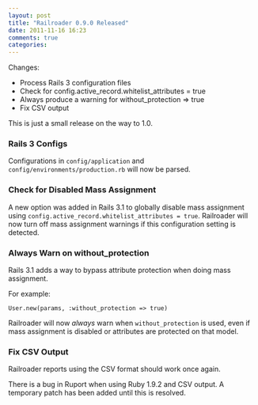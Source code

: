 ```yaml
---
layout: post
title: "Railroader 0.9.0 Released"
date: 2011-11-16 16:23
comments: true
categories: 
---
```


Changes:

 * Process Rails 3 configuration files
 * Check for config.active_record.whitelist_attributes = true
 * Always produce a warning for without_protection => true
 * Fix CSV output

This is just a small release on the way to 1.0.

### Rails 3 Configs

Configurations in `config/application` and `config/environments/production.rb` will now be parsed.

### Check for Disabled Mass Assignment

A new option was added in Rails 3.1 to globally disable mass assignment using `config.active_record.whitelist_attributes = true`. Railroader will now turn off mass assignment warnings if this configuration setting is detected.

### Always Warn on without_protection

Rails 3.1 adds a way to bypass attribute protection when doing mass assignment.

For example:

    User.new(params, :without_protection => true)

Railroader will now _always_ warn when `without_protection` is used, even if mass assignment is disabled or attributes are protected on that model.

### Fix CSV Output

Railroader reports using the CSV format should work once again.

There is a bug in Ruport when using Ruby 1.9.2 and CSV output. A temporary patch has been added until this is resolved.
